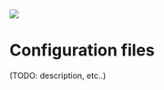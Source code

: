 <img src="https://kekse.biz/github.php?draw&text=`Configuration`&override=github:v4" />

# Configuration files
(TODO: description, etc..)

